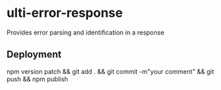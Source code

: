 # ulti-error-response

Provides error parsing and identification in a response

## Deployment

npm version patch && git add . && git commit -m"your comment" && git push && npm publish
